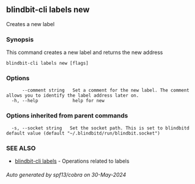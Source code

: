 ## blindbit-cli labels new

Creates a new label

### Synopsis

This command creates a new label and returns the new address

```
blindbit-cli labels new [flags]
```

### Options

```
      --comment string   Set a comment for the new label. The comment allows you to identify the label address later on.
  -h, --help             help for new
```

### Options inherited from parent commands

```
  -s, --socket string   Set the socket path. This is set to blindbitd default value (default "~/.blindbitd/run/blindbit.socket")
```

### SEE ALSO

* [blindbit-cli labels](blindbit-cli_labels.md)	 - Operations related to labels

###### Auto generated by spf13/cobra on 30-May-2024
